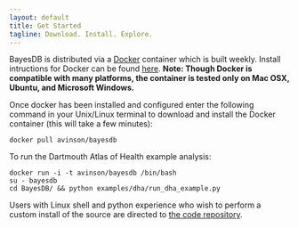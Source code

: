 ```yaml
---
layout: default
title: Get Started
tagline: Download. Install. Explore.
---
```

	
BayesDB is distributed via a [Docker](http://www.docker.com/) container which is built weekly. Install intructions for Docker can be found [here](https://docs.docker.com/installation/#installation). **Note: Though Docker is compatible with many platforms, the container is tested only on Mac OSX, Ubuntu, and Microsoft Windows.**

Once docker has been installed and configured enter the following command in your Unix/Linux terminal to download and install the Docker container (this will take a few minutes):

	docker pull avinson/bayesdb

To run the Dartmouth Atlas of Health example analysis:

	docker run -i -t avinson/bayesdb /bin/bash
	su - bayesdb
	cd BayesDB/ && python examples/dha/run_dha_example.py

Users with Linux shell and python experience who wish to perform a custom install of the source are directed to [the code repository](https://github.com/mit-probabilistic-computing-project/BayesDB).
